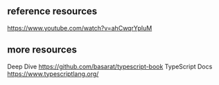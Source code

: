 

## reference resources
https://www.youtube.com/watch?v=ahCwqrYpIuM

## more resources

Deep Dive https://github.com/basarat/typescript-book
TypeScript Docs https://www.typescriptlang.org/
